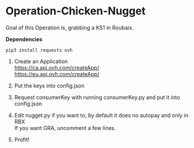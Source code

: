 # Operation-Chicken-Nugget

Goal of this Operation is, grabbing a KS1 in Roubaix.

**Dependencies**<br />

```
pip3 install requests ovh
```

1. Create an Application<br />
https://ca.api.ovh.com/createApp/<br />
https://eu.api.ovh.com/createApp/<br />

2. Put the keys into config.json<br />

2. Request consumerKey with running consumerKey.py and put it into config.json <br />

3. Edit nugget.py if you want to, by default it does no autopay and only in RBX<br />
If you want GRA, uncomment a few lines.<br />

4. Profit! <br />
